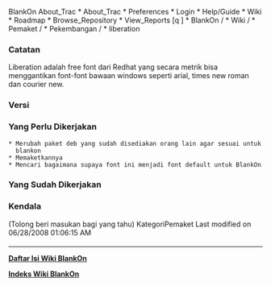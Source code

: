    BlankOn
 About_Trac
    * About_Trac
    * Preferences
    * Login
    * Help/Guide
    * Wiki
    * Roadmap
    * Browse_Repository
    * View_Reports
[q                 ]
    * BlankOn  /
    * Wiki  /
    * Pemaket  /
    * Pekembangan  /
    * liberation
### Catatan
Liberation adalah free font dari Redhat yang secara metrik bisa menggantikan
font-font bawaan windows seperti arial, times new roman dan courier new.
### Versi
### Yang Perlu Dikerjakan
    * Merubah paket deb yang sudah disediakan orang lain agar sesuai untuk
      blankon
    * Memaketkannya
    * Mencari bagaimana supaya font ini menjadi font default untuk BlankOn
### Yang Sudah Dikerjakan
### Kendala
(Tolong beri masukan bagi yang tahu)
KategoriPemaket
Last modified on 06/28/2008 01:06:15 AM
#### 
    
 
 
 
 
 
---
[**Daftar Isi Wiki BlankOn**](/DaftarIsi/README.md)
 
[**Indeks Wiki BlankOn**](/Indeks.md)
